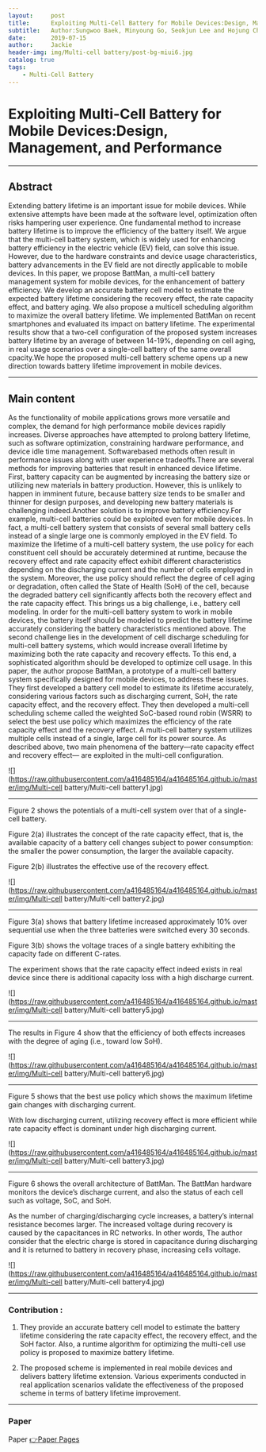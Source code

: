 ```yaml
---
layout:     post
title:      Exploiting Multi-Cell Battery for Mobile Devices:Design, Management, and Performance
subtitle:   Author:Sungwoo Baek, Minyoung Go, Seokjun Lee and Hojung Cha -- Yonsei University
date:       2019-07-15
author:     Jackie
header-img: img/Multi-cell battery/post-bg-miui6.jpg
catalog: true
tags:
    - Multi-Cell Battery
---
```


# Exploiting Multi-Cell Battery for Mobile Devices:Design, Management, and Performance

***

## Abstract

Extending battery lifetime is an important issue for mobile devices. While extensive attempts have been made at the software level, optimization often risks hampering user experience. One fundamental method to increase battery lifetime is to improve the efficiency of the battery itself. We argue that the multi-cell battery system, which is widely used for enhancing battery efficiency in the electric vehicle (EV) field, can solve this issue. However, due to the hardware constraints and device usage characteristics, battery advancements in the EV field are not directly applicable to mobile devices. In this paper, we propose BattMan, a multi-cell battery management system for mobile devices, for the enhancement of battery efficiency. We develop an accurate battery cell model to estimate the expected battery lifetime considering the recovery effect, the rate capacity effect, and battery aging. We also propose a multicell scheduling algorithm to maximize the overall battery lifetime. We implemented BattMan on recent smartphones and evaluated its impact on battery lifetime. The experimental results show that a two-cell configuration of the proposed system increases battery lifetime by an average of between 14-19%, depending on cell aging, in real usage scenarios over a single-cell battery of the same overall cpacity.We hope the proposed multi-cell battery scheme opens up a new direction towards battery lifetime improvement in mobile devices.

***

## Main content

As the functionality of mobile applications grows more versatile and complex, the demand for high performance mobile devices rapidly increases. Diverse approaches have attempted to prolong battery lifetime, such as software optimization, constraining hardware performance, and device idle time management. Softwarebased
methods often result in performance issues along with user experience tradeoffs.There are several methods for improving batteries that result in enhanced device lifetime. First, battery capacity can be augmented by increasing the battery size or utilizing new materials in battery production. However, this is unlikely to happen in imminent future, because battery size tends to be smaller and thinner for design purposes, and developing new battery materials is challenging indeed.Another solution is to improve battery efficiency.For
example, multi-cell batteries could be exploited even for mobile devices. In fact, a multi-cell battery system that consists of several small battery cells instead of a single large one is commonly employed in the EV field. To maximize the lifetime of a multi-cell battery system, the use policy for each constituent cell should be accurately determined at runtime, because the recovery effect and rate capacity effect exhibit different characteristics depending on the discharging current and the number of cells employed in the system. Moreover, the use policy should reflect the degree of cell aging or degradation, often called the State of Health (SoH) of the cell, because the degraded battery cell significantly affects both the recovery effect and the rate capacity effect. This brings us a big challenge, i.e., battery cell modeling. In order for the multi-cell battery system to work in mobile devices, the battery itself should be modeled to predict the battery lifetime accurately considering the battery characteristics mentioned above. The second challenge lies in the development of cell discharge scheduling for multi-cell battery systems, which would increase overall lifetime by maximizing both the rate capacity and recovery effects. To this end, a sophisticated algorithm should be developed to optimize cell usage. In this paper, the author propose BattMan, a prototype of a multi-cell battery system specifically designed for mobile devices, to address these issues. They first developed a battery cell model to estimate its lifetime accurately, considering various factors such as discharging current, SoH, the rate capacity effect, and the recovery effect. They then developed a multi-cell scheduling
scheme called the weighted SoC-based round robin (WSRR) to select the best use policy which maximizes the efficiency of the rate capacity effect and the recovery effect. A multi-cell battery system utilizes multiple cells instead of a single, large cell for its power source. As described above, two main phenomena of the battery—rate capacity effect and recovery effect— are exploited in the multi-cell configuration.

![](https://raw.githubusercontent.com/a416485164/a416485164.github.io/master/img/Multi-cell battery/Multi-cell battery1.jpg)

***

Figure 2 shows the potentials of a multi-cell system over that of a single-cell battery.

Figure 2(a) illustrates the concept of the rate capacity effect, that is, the available capacity of a battery cell changes subject to power consumption: the smaller the power consumption, the larger the available capacity. 

Figure 2(b) illustrates the effective use of the recovery effect. 

![](https://raw.githubusercontent.com/a416485164/a416485164.github.io/master/img/Multi-cell battery/Multi-cell battery2.jpg)

***

Figure 3(a) shows that battery lifetime increased approximately 10% over sequential use when the three
batteries were switched every 30 seconds.

Figure 3(b) shows the voltage traces of a single battery exhibiting the capacity fade on different C-rates.

The experiment shows that the rate capacity effect indeed exists in real device since there is additional
capacity loss with a high discharge current.

![](https://raw.githubusercontent.com/a416485164/a416485164.github.io/master/img/Multi-cell battery/Multi-cell battery5.jpg)

***

The results in Figure 4 show that the efficiency of both effects increases with the degree of aging (i.e.,
toward low SoH).

![](https://raw.githubusercontent.com/a416485164/a416485164.github.io/master/img/Multi-cell battery/Multi-cell battery6.jpg)

***

Figure 5 shows that the best use policy which shows the maximum lifetime gain changes with discharging current.

With low discharging current, utilizing recovery effect is more efficient while rate capacity effect is dominant under high discharging current.

![](https://raw.githubusercontent.com/a416485164/a416485164.github.io/master/img/Multi-cell battery/Multi-cell battery3.jpg)

***

Figure 6 shows the overall architecture of BattMan. The BattMan hardware monitors the device’s discharge
current, and also the status of each cell such as voltage, SoC, and SoH.

As the number of charging/discharging cycle increases, a battery’s internal resistance becomes larger. 
The increased voltage during recovery is caused by the capacitances in RC networks. In other words, The author consider that the electric charge is stored in capacitance during discharging and it is returned to battery in recovery phase, increasing cells voltage.

![](https://raw.githubusercontent.com/a416485164/a416485164.github.io/master/img/Multi-cell battery/Multi-cell battery4.jpg)

***

### Contribution :
1. They provide an accurate battery cell model to estimate the battery lifetime considering the rate capacity effect, the recovery effect, and the SoH factor. Also, a runtime algorithm for optimizing the multi-cell use policy is proposed to maximize battery lifetime.

2. The proposed scheme is implemented in real mobile devices and delivers battery lifetime extension. Various experiments conducted in real application scenarios validate the effectiveness of the proposed scheme in terms of battery lifetime improvement.

***

### Paper

<p>Paper <a href="https://mobed.yonsei.ac.kr/mobed_pages/pdf/index.php?name=Battman">👉Paper Pages</a>







